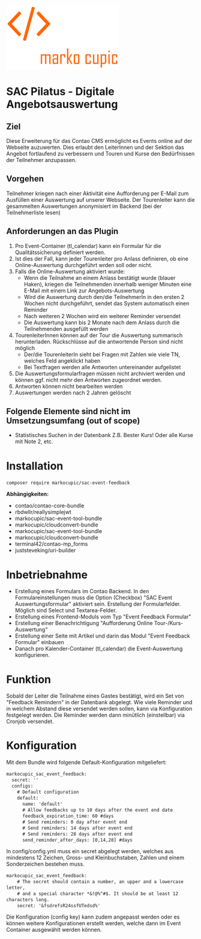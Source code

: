 ![Alt text](docs/logo.png?raw=true "logo")

# SAC Pilatus - Digitale Angebotsauswertung


## Ziel
Diese Erweiterung für das Contao CMS ermöglicht es Events online auf der Webseite auzuwerten.
 Dies erlaubt den LeiterInnen und der Sektion das Angebot fortlaufend zu verbessern
 und Touren und Kurse den Bedürfnissen der Teilnehmer anzupassen.


## Vorgehen
Teilnehmer kriegen nach einer Aktivität eine Aufforderung per E-Mail zum Ausfüllen einer Auswertung
  auf unserer Webseite.
Der Tourenleiter kann die gesammelten Auswertungen anonymisiert im Backend (bei der Teilnehmerliste lesen)


## Anforderungen an das Plugin

1. Pro Event-Container (tl_calendar) kann ein Formular für die Qualitätssicherung definiert werden.
2. Ist dies der Fall, kann jeder Tourenleiter pro Anlass definieren, ob eine Online-Auswertung durchgeführt wrden soll oder nicht.
3. Falls die Online-Auswertung aktiviert wurde:
   - Wenn die Teilnahme an einem Anlass bestätigt wurde (blauer Haken), kriegen die Teilnehmenden innerhalb weniger Minuten eine E-Mail mit einem Link zur Angebots-Auswertung
   - Wird die Auswertung durch den/die TeilnehmerIn in den ersten 2 Wochen nicht durchgeführt, sendet das System automatisch einen Reminder
   - Nach weiteren 2 Wochen wird ein weiterer Reminder versendet
   - Die Auswertung kann bis 2 Monate nach dem Anlass durch die Teilnehmenden ausgefüllt werden
4. TourenleiterInnen können auf der Tour die Auswertung summarisch herunterladen. Rückschlüsse auf die antwortende Person sind nicht möglich
   - Der/die TourenleiterIn sieht bei Fragen mit Zahlen wie viele TN, welches Feld angeklickt haben
   - Bei Textfragen werden alle Antworten untereinander aufgelistet
5. Die Auswertungsformularfragen müssen nicht archiviert werden und können ggf. nicht mehr den Antworten zugeordnet werden.
6. Antworten können nicht bearbeiten werden
7. Auswertungen werden nach 2 Jahren gelöscht

## Folgende Elemente sind nicht im Umsetzungsumfang (out of scope)
-	Statistisches Suchen in der Datenbank Z.B. Bester Kurs! Oder alle Kurse mit Note 2, etc.


# Installation
`composer require markocupic/sac-event-feedback`

**Abhängigkeiten:**
- contao/contao-core-bundle
- rbdwllr/reallysimplejwt
- markocupic/sac-event-tool-bundle
- markocupic/cloudconvert-bundle
- markocupic/sac-event-tool-bundle
- markocupic/cloudconvert-bundle
- terminal42/contao-mp_forms
- juststeveking/uri-builder

# Inbetriebnahme
- Erstellung eines Formulars im Contao Backend.
 In den Formulareinstellungen muss die Option (Checkbox) "SAC Event Auswertungsformular" aktiviert sein.
 Erstellung der Formularfelder. Möglich sind Select und Textarea-Felder.
- Erstellung eines Frontend-Moduls vom Typ "Event Feedback Formular"
- Erstellung einer Benachrichtigung "Aufforderung Online Tour-/Kurs-Auswertung"
- Erstellung einer Seite mit Artikel und darin das Modul "Event Feedback Formular" einbauen
- Danach pro Kalender-Container (tl_calendar) die Event-Auswertung konfigurieren.


# Funktion
Sobald der Leiter die Teilnahme eines Gastes bestätigt, wird ein Set von "Feedback Remindern" in der Datenbank abgelegt.
Wie viele Reminder und in welchem Abstand diese versendet werden sollen, kann via Konfiguration festgelegt werden.
Die Reminder werden dann minütlich (einstellbar) via Cronjob versendet.


# Konfiguration

Mit dem Bundle wird folgende Default-Konfiguration mitgeliefert:

```
markocupic_sac_event_feedback:
  secret: ''
  configs:
    # Default configuration
    default:
      name: 'default'
      # Allow feedbacks up to 10 days after the event end date
      feedback_expiration_time: 60 #days
      # Send reminders: 0 day after event end
      # Send reminders: 14 days after event end
      # Send reminders: 28 days after event end
      send_reminder_after_days: [0,14,28] #days
```

In config/config.yml muss ein secret abgelegt werden, welches aus mindestens
 12 Zeichen, Gross- und Kleinbuchstaben, Zahlen und einem Sonderzeichen bestehen muss.

```
markocupic_sac_event_feedback:
    # The secret should contain a number, an upper and a lowercase letter,
    # and a special character *&!@%^#$. It should be at least 12 characters long.
    secret: '&fsdrefsR24ssfUTedsd%'
```

Die Konfiguration (config key) kann zudem angepasst werden
 oder es können weitere Konfigurationen erstellt werden,
 welche dann im Event Container ausgewählt werden können.

